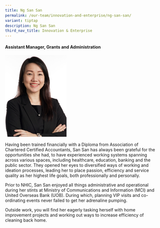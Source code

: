 ```yaml
---
title: Ng San San
permalink: /our-team/innovation-and-enterprise/ng-san-san/
variant: tiptap
description: Ng San San
third_nav_title: Innovation & Enterprise
---
```

<h4><strong>Assistant Manager, Grants and Administration</strong></h4>
<div class="isomer-image-wrapper">
<img style="width: 40%;" height="auto" width="100%" alt="Ng San San" src="/images/About/Our Team/Administrative Team/NgSanSan_Bio.jpg">
</div>
<p>Having been trained financially with a Diploma from Association of Chartered
Certified Accountants, San San has always been grateful for the opportunities
she had, to have experienced working systems spanning across various spaces,
including healthcare, education, banking and the public sector. They opened
her eyes to diversified ways of working and ideation processes, leading
her to place passion, efficiency and service quality as her highest life
goals, both professionally and personally.</p>
<p>Prior to NHIC, San San enjoyed all things administrative and operational
during her stints at Ministry of Communications and Information (MCI) and
United Overseas Bank (UOB). During which, planning VIP visits and co-ordinating
events never failed to get her adrenaline pumping.</p>
<p>Outside work, you will find her eagerly tasking herself with home improvement
projects and working out ways to increase efficiency of cleaning back home.</p>
<p></p>